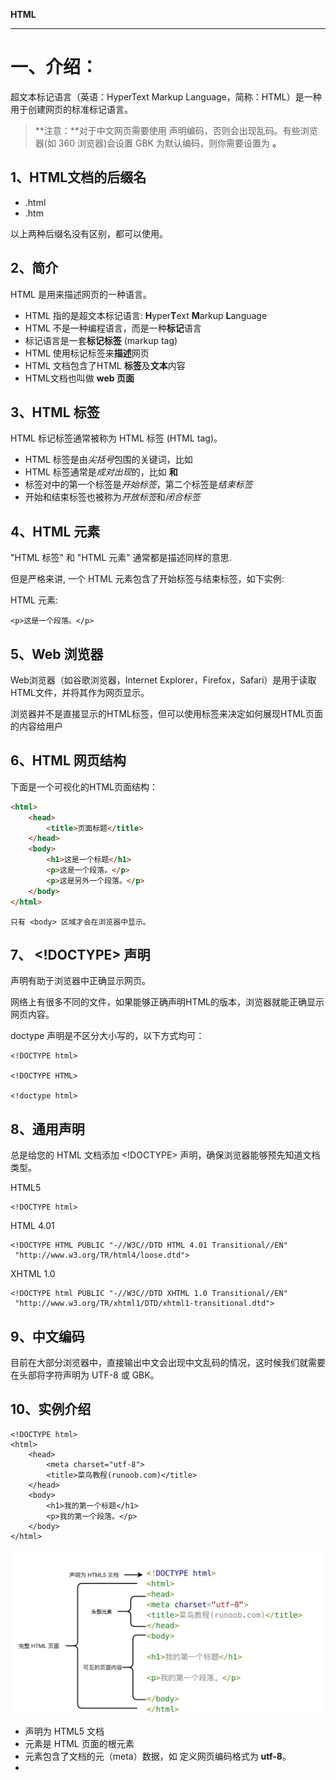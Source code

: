 **HTML**

<hr></hr>

# 一、介绍：

超文本标记语言（英语：HyperText Markup Language，简称：HTML）是一种用于创建网页的标准标记语言。

> **注意：**对于中文网页需要使用 **<meta charset="utf-8">** 声明编码，否则会出现乱码。有些浏览器(如 360 浏览器)会设置 GBK 为默认编码，则你需要设置为 **<meta charset="gbk">。**

## 1、HTML文档的后缀名

- .html
- .htm

以上两种后缀名没有区别，都可以使用。

## 2、简介

HTML 是用来描述网页的一种语言。

- HTML 指的是超文本标记语言: **H**yper**T**ext **M**arkup **L**anguage
- HTML 不是一种编程语言，而是一种**标记**语言
- 标记语言是一套**标记标签** (markup tag)
- HTML 使用标记标签来**描述**网页
- HTML 文档包含了HTML **标签**及**文本**内容
- HTML文档也叫做 **web 页面**

## 3、HTML 标签

HTML 标记标签通常被称为 HTML 标签 (HTML tag)。

- HTML 标签是由*尖括号*包围的关键词，比如 <html>
- HTML 标签通常是*成对出现*的，比如 <b> 和 </b>
- 标签对中的第一个标签是*开始标签*，第二个标签是*结束标签*
- 开始和结束标签也被称为*开放标签*和*闭合标签*

## 4、HTML 元素

"HTML 标签" 和 "HTML 元素" 通常都是描述同样的意思.

但是严格来讲, 一个 HTML 元素包含了开始标签与结束标签，如下实例: 

HTML 元素:

```
<p>这是一个段落。</p>
```

## 5、Web 浏览器

Web浏览器（如谷歌浏览器，Internet Explorer，Firefox，Safari）是用于读取HTML文件，并将其作为网页显示。

浏览器并不是直接显示的HTML标签，但可以使用标签来决定如何展现HTML页面的内容给用户

## 6、HTML 网页结构

下面是一个可视化的HTML页面结构：

```html
<html>
    <head>
        <title>页面标题</title>
    </head>
    <body>
        <h1>这是一个标题</h1>
        <p>这是一个段落。</p>
        <p>这是另外一个段落。</p>
    </body>
</html>
```

```
只有 <body> 区域才会在浏览器中显示。
```

## 7、 <!DOCTYPE> 声明

<!DOCTYPE>声明有助于浏览器中正确显示网页。

网络上有很多不同的文件，如果能够正确声明HTML的版本，浏览器就能正确显示网页内容。

doctype 声明是不区分大小写的，以下方式均可：

```
<!DOCTYPE html>

<!DOCTYPE HTML>

<!doctype html>
```

## 8、通用声明

总是给您的 HTML 文档添加 <!DOCTYPE> 声明，确保浏览器能够预先知道文档类型。

HTML5

```
<!DOCTYPE html>
```

HTML 4.01

```
<!DOCTYPE HTML PUBLIC "-//W3C//DTD HTML 4.01 Transitional//EN"
 "http://www.w3.org/TR/html4/loose.dtd">
```

XHTML 1.0

```
<!DOCTYPE html PUBLIC "-//W3C//DTD XHTML 1.0 Transitional//EN"
 "http://www.w3.org/TR/xhtml1/DTD/xhtml1-transitional.dtd">
```

## 9、中文编码

目前在大部分浏览器中，直接输出中文会出现中文乱码的情况，这时候我们就需要在头部将字符声明为 UTF-8 或 GBK。

## 10、实例介绍

```
<!DOCTYPE html> 
<html> 
    <head> 
        <meta charset="utf-8"> 
        <title>菜鸟教程(runoob.com)</title> 
    </head> 
    <body>  
        <h1>我的第一个标题</h1> 
        <p>我的第一个段落。</p> 
    </body> 
</html>
```

![image-20221027194400381](imge/HTML.assets/image-20221027194400381.png)

- **<!DOCTYPE html>** 声明为 HTML5 文档
- **<html>** 元素是 HTML 页面的根元素
- **<head>** 元素包含了文档的元（meta）数据，如 <meta charset="utf-8"> 定义网页编码格式为 **utf-8**。
- **<title>** 元素描述了文档的标题
- **<body>** 元素包含了可见的页面内容
- **<h1>** 元素定义一个大标题
- **<p>** 元素定义一个段落

**注：**在浏览器的页面上使用键盘上的 F12 按键开启调试模式，就可以看到组成标签。

# 二、基础

## 1、HTML 标题

HTML 标题（Heading）是通过<h1> - <h6> 标签来定义的。

## 2、HTML 段落

HTML 段落是通过标签 <p> 来定义的。

## 3、HTML 链接

HTML 链接是通过标签 <a> 来定义的。

```
<a href="https://www.runoob.com">这是一个链接</a>

提示:在 href 属性中指定链接的地址。
```

## 4、HTML 图像

HTML 图像是通过标签 <img> 来定义的.

```
<img src="/images/logo.png" width="258" height="39" >
```

**注意：** 图像的名称和尺寸是以属性的形式提供的。

# 三、元素

HTML 文档由 HTML 元素定义。

| 开始标签                 | 元素内容       | 结束标签 |
| ------------------------ | -------------- | -------- |
| `<p>`                    | 这是一个段落   | </p>     |
| `<a href="default.htm">` | 这是一个链接   | </a>     |
| `<br>`                   | 换行           |          |
| `<html>`                 | 定义HTML文档   | </html>  |
| `<body>`                 | 定义文档的主体 | </body>  |
| `<h1>`                   | 定义水平线     | </h1>    |
| `<hr>`                   | 定义注释       | </hr>    |

开始标签常被称为**起始标签（opening tag）**，结束标签常称为**闭合标签（closing tag）**。

即使您==忘记使用结束标签==，大多数浏览器也会正确地显示 HTML,因为关闭标签是可选的,但==不要依赖==这种做法,忘记使用结束标签会产生不可预料的结果或错误。

HTML 标签对大小写不敏感：<P> 等同于 <p>。许多网站都使用大写的 HTML 标签。建议使用小写

HTML 元素语法

- HTML 元素以**开始标签**起始
- HTML 元素以**结束标签**终止
- **元素的内容**是开始标签与结束标签之间的内容
- 某些 HTML 元素具有**空内容（empty content）**,比如：<br>
- 空元素**在开始标签中进行关闭**（以开始标签的结束而结束）
- 大多数 HTML 元素可拥有**属性**

# 四、属性

属性和属性值，尽量小写

属性是 HTML 元素提供的附加信息。HTML 属性

- HTML 元素可以设置**属性**
- 属性可以在元素中添加**附加信息**
- 属性一般描述于**开始标签**
- 属性总是以名称/值对的形式出现，**比如：name="value"**。

常用属性

| 属性  | 描述                                                         |
| ----- | ------------------------------------------------------------ |
| class | 为html元素定义一个或多个类名（classname）(类名从样式文件引入)（引号里面可以填入多个class属性） |
| id    | 定义元素的唯一id（只能填写一个，多个无效）                   |
| style | 规定元素的行内样式（inline style）                           |
| title | 描述了元素的额外信息 (作为工具条使用)                        |

# 五、标题

在 HTML 文档中，标题很重要。

标题（Heading）是通过 <h1> - <h6> 标签进行定义的。

**注释:** 浏览器会自动地在标题的前后添加空行。

==标题很重要==

请确保将 HTML 标题 标签只用于标题。不要仅仅是为了生成**粗体**或**大号**的文本而使用标题。 

搜索引擎使用标题为您的网页的结构和内容编制索引。

因为用户可以通过标题来快速浏览您的网页，所以用标题来呈现文档结构是很重要的。

应该将 h1 用作主标题（最重要的），其后是 h2（次重要的），再其次是 h3，以此类推。

1到6号标题与1到6号字体逆序对应，比如1号字体对应6号标题，2号字体对应5号标题

# 六、注释

可以将注释插入 HTML 代码中，这样可以提高其可读性，使代码更易被人理解。浏览器会忽略注释，也不会显示它们。

注释写法如下:

```
<!-- 这是一个注释 -->
```

# 七、文本格式化

## HTML 文本格式化标签

| 标签     | 描述         |
| -------- | ------------ |
| <b>      | 定义粗体文本 |
| <em>     | 定义着重文字 |
| <i>      | 定义斜体字   |
| <small>  | 定义小号字   |
| <strong> | 定义加重语气 |
| <sub>    | 定义下标字   |
| <sup>    | 定义上标字   |
| <ins>    | 定义插入字   |
| <del>    | 定义删除字   |

## HTML "计算机输出" 标签

| 标签   | 描述               |
| ------ | ------------------ |
| <code> | 定义计算机代码     |
| <kbd>  | 定义键盘码         |
| <samp> | 定义计算机代码样本 |
| <var>  | 定义变量           |
| <pre>  | 定义预格式文本     |

```
<p>计算机输出</p>
<code>计算机输出</code>
<br />
<kbd>键盘输入</kbd>
<br />
<tt>打字机文本</tt>
<br />
<samp>计算机代码样本</samp>
<br />
<var>计算机变量</var>
<br />
<p>
<b>注释：</b>这些标签常用于显示计算机/编程代码。
</p>
```

<p>
<b>注释：</b>这些标签常用于显示计算机/编程代码。
</p>

## HTML 引文, 引用, 及标签定义

| 标签         | 描述               |
| ------------ | ------------------ |
| <abbr>       | 定义缩写           |
| <address>    | 定义地址           |
| <bdo>        | 定义文字方向       |
| <blockquote> | 定义长的引用       |
| <q>          | 定义短的引用语     |
| <cite>       | 定义引用、引证     |
| <dfn>        | 定义一个定义项目。 |